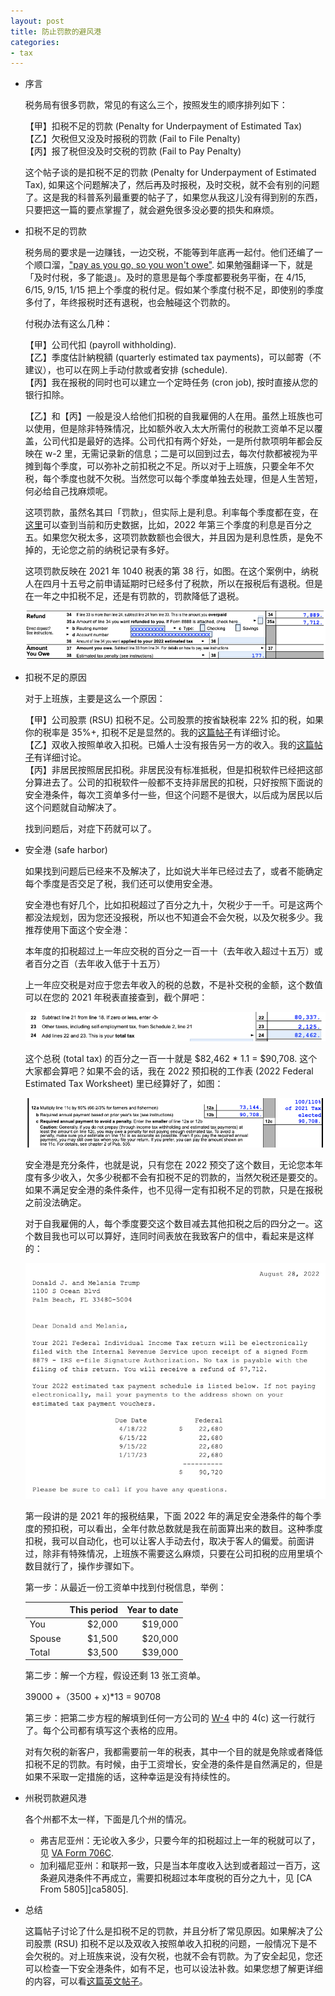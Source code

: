 ```yaml
---
layout: post
title: 防止罚款的避风港
categories:
- tax
---
```


- 序言

  税务局有很多罚款，常见的有这么三个，按照发生的顺序排列如下：

  【甲】扣税不足的罚款 (Penalty for Underpayment of Estimated Tax)  
  【乙】欠税但又没及时报税的罚款 (Fail to File Penalty)  
  【丙】报了税但没及时交税的罚款 (Fail to Pay Penalty)  

  这个帖子谈的是扣税不足的罚款 (Penalty for Underpayment of Estimated Tax), 如果这个问题解决了，然后再及时报税，及时交税，就不会有别的问题了。这是我的科普系列最重要的帖子了，如果您从我这儿没有得到别的东西，只要把这一篇的要点掌握了，就会避免很多没必要的损失和麻烦。

- 扣税不足的罚款

  税务局的要求是一边赚钱，一边交税，不能等到年底再一起付。他们还编了一个顺口溜，["pay as you go, so you won't owe"][go]. 如果勉强翻译一下，就是「及时付税，多了能退」。及时的意思是每个季度都要税务平衡，在 4/15, 6/15, 9/15, 1/15 把上个季度的税付足。假如某个季度付税不足，即使别的季度多付了，年终报税时还有退税，也会触碰这个罚款的。

  付税办法有这么几种：

  【甲】公司代扣 (payroll withholding).  
  【乙】季度估計納稅額 (quarterly estimated tax payments)，可以邮寄（不建议），也可以在网上手动付款或者安排 (schedule).  
  【丙】我在报税的同时也可以建立一个定時任务 (cron job), 按时直接从您的银行扣除。  

  【乙】和【丙】一般是没人给他们扣税的自我雇佣的人在用。虽然上班族也可以使用，但是除非特殊情况，比如额外收入太大所需付的税款工资单不足以覆盖，公司代扣是最好的选择。公司代扣有两个好处，一是所付款项明年都会反映在 w-2 里，无需记录新的信息；二是可以回到过去，每次付款都被视为平摊到每个季度，可以弥补之前扣税之不足。所以对于上班族，只要全年不欠税，每个季度也就不欠税。当然您可以每个季度单独去处理，但是人生苦短，何必给自己找麻烦呢。

  这项罚款，虽然名其曰「罚款」，但实际上是利息。利率每个季度都在变，在[这里][interest]可以查到当前和历史数据，比如，2022 年第三个季度的利息是百分之五。如果您欠税太多，这项罚款数额也会很大，并且因为是利息性质，是免不掉的，无论您之前的纳税记录有多好。

  这项罚款反映在 2021 年 1040 税表的第 38 行，如图。在这个案例中，纳税人在四月十五号之前申请延期时已经多付了税款，所以在报税后有退税。但是在一年之中扣税不足，还是有罚款的，罚款降低了退税。

  <img src="/assets/images/20220827-es-penalty.png"/>

- 扣税不足的原因

  对于上班族，主要是这么一个原因：

  【甲】公司股票 (RSU) 扣税不足。公司股票的按省缺税率 22% 扣的税，如果你的税率是 35%+, 扣税不足是显然的。我的[这篇帖子][rsu]有详细讨论。  
  【乙】双收入按照单收入扣税。已婚人士没有报告另一方的收入。我的[这篇帖子][mfs]有详细讨论。  
  【丙】非居民按照居民扣税。非居民没有标准抵税，但是扣税软件已经把这部分算进去了。公司的扣税软件一般都不支持非居民的扣税，只好按照下面说的安全港条件，每次工资单多付一些，但这个问题不是很大，以后成为居民以后这个问题就自动解决了。

  找到问题后，对症下药就可以了。

- 安全港 (safe harbor)

  如果找到问题后已经来不及解决了，比如说大半年已经过去了，或者不能确定每个季度是否交足了税，我们还可以使用安全港。

  安全港也有好几个，比如扣税超过了百分之九十，欠税少于一千。可是这两个都没法规划，因为您还没报税，所以也不知道会不会欠税，以及欠税多少。我推荐使用下面这个安全港：

    本年度的扣税超过上一年应交税的百分之一百一十（去年收入超过十五万）或者百分之百（去年收入低于十五万）

  上一年应交税是对应于您去年收入的税的总数，不是补交税的金额，这个数值可以在您的 2021 年税表直接查到，截个屏吧：

  <img src="/assets/images/20220827-total-tax.png"/>

  这个总税 (total tax) 的百分之一百一十就是 $82,462 * 1.1 = $90,708. 这个大家都会算吧？如果不会的话，我在 2022 预扣税的工作表 (2022 Federal Estimated Tax Worksheet) 里已经算好了，如图：

  <img src="/assets/images/20220827-safe-harbor.png"/>

  安全港是充分条件，也就是说，只有您在 2022 预交了这个数目，无论您本年度有多少收入，欠多少税都不会有扣税不足的罚款的，当然欠税还是要交的。如果不满足安全港的条件条件，也不见得一定有扣税不足的罚款，只是在报税之前没法确定。

  对于自我雇佣的人，每个季度要交这个数目减去其他扣税之后的四分之一。这个数目我也可以可以算好，连同时间表放在我致客户的信中，看起来是这样的：

  <img src="/assets/images/20220827-letter.png"/>

  第一段讲的是 2021 年的报税结果，下面 2022 年的满足安全港条件的每个季度的预扣税，可以看出，全年付款总数就是我在前面算出来的数目。这种季度扣税，我可以自动化，也可以让客人手动去付，取决于客人的偏爱。前面讲过，除非有特殊情况，上班族不需要这么麻烦，只要在公司扣税的应用里填个数目就行了，操作步骤如下。
  
  第一步：从最近一份工资单中找到付税信息，举例：

  |           | This period  |  Year to date |
  |:----------|-------------:|------:|
  | You       |  $2,000      | $19,000 |
  | Spouse    |  $1,500      | $20,000 |
  | Total     |  $3,500      | $39,000 |

  第二步：解一个方程，假设还剩 13 张工资单。

    39000 +（3500 + x)*13 = 90708

  第三步：把第二步方程的解填到任何一方公司的 [W-4][w4] 中的 4(c\) 这一行就行了。每个公司都有填写这个表格的应用。

  对有欠税的新客户，我都需要前一年的税表，其中一个目的就是免除或者降低扣税不足的罚款。有时候，由于工资增长，安全港的条件是自然满足的，但是如果不采取一定措施的话，这种幸运是没有持续性的。

- 州税罚款避风港

  各个州都不太一样，下面是几个州的情况。

  - 弗吉尼亚州：无论收入多少，只要今年的扣税超过上一年的税就可以了，见 [VA Form 706C][va760c].
  - 加利福尼亚州：和联邦一致，只是当本年度收入达到或者超过一百万，这条避风港条件不再成立，需要扣税超过本年度税的百分之九十，见 [CA From 5805]]ca5805].

- 总结

  这篇帖子讨论了什么是扣税不足的罚款，并且分析了常见原因。如果解决了公司股票 (RSU) 扣税不足以及双收入按照单收入扣税的问题，一般情况下是不会欠税的。对上班族来说，没有欠税，也就不会有罚款。为了安全起见，您还可以检查一下安全港条件，如有不足，也可以设法补救。如果您想了解更详细的内容，可以看[这篇英文帖子][penalty]。

[go]: https://www.irs.gov/payments/pay-as-you-go-so-you-wont-owe-a-guide-to-withholding-estimated-taxes-and-ways-to-avoid-the-estimated-tax-penalty
[w4]: https://www.irs.gov/pub/irs-pdf/fw4.pdf
[interest]: https://www.dol.gov/agencies/ebsa/employers-and-advisers/plan-administration-and-compliance/correction-programs/vfcp/table-of-underpayment-rates
[penalty]: https://taxandlife.com/cat/tax/math/2018/07/21/irs-estimated-payment-penalty.html
[rsu]: https://taxandlife.com/cat/tax/2022/07/16/rsu-tax.html
[mfs]: https://taxandlife.com/cat/tax/2022/08/27/separate-or-joint.html
[va760c]: https://www.tax.virginia.gov/sites/default/files/taxforms/individual-income-tax/2022/760c-2022.pdf
[ca5805]: https://www.ftb.ca.gov/forms/2022/2022-5805.pdf
